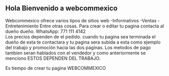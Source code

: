 ## Hola Bienvenido a webcommexico
Webcommexico ofrece varios tipos de sitios web
-Informativos
-Ventas
-Entretenimiento
Entre otras cosas.
Para crear o editar tu pagina contacta al dueño dueño.
WhatsApp: 771 111 4142             
Los precios dependen de el pedido.
cuando tu pagina sea terminada el dueño de esta te contactara y tu pagina sera subida a esta como ejemplo del trabajo y promoción hacia las dos paginas. 
Los metodos de pago tambien seran hablados con el vendedor y como anteriormente se menciono ESTOS DEPENDEN DEL TRABAJO.



Es tiempo de crear tu pagina 
WEBCOMMEXICO
